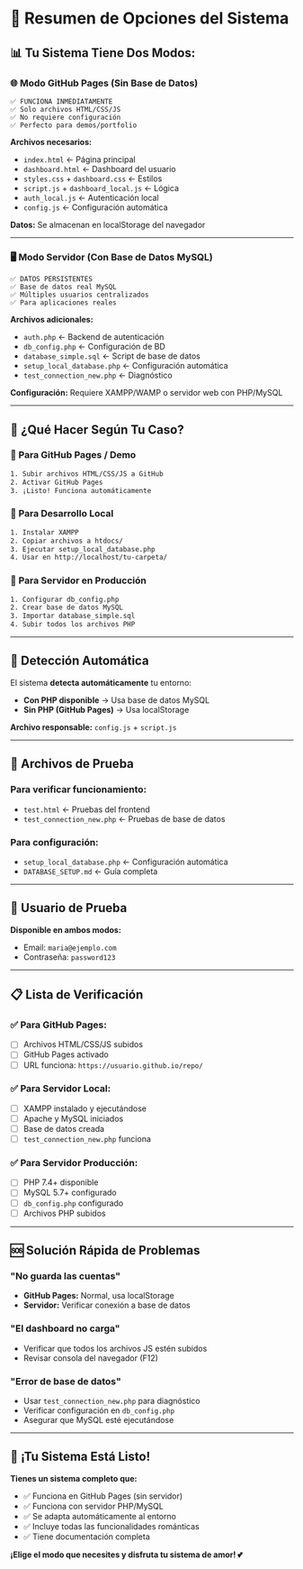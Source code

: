 # 🎯 Resumen de Opciones del Sistema

## 📊 Tu Sistema Tiene Dos Modos:

### 🌐 Modo GitHub Pages (Sin Base de Datos)
```
✅ FUNCIONA INMEDIATAMENTE
✅ Solo archivos HTML/CSS/JS
✅ No requiere configuración
✅ Perfecto para demos/portfolio
```

**Archivos necesarios:**
- `index.html` ← Página principal
- `dashboard.html` ← Dashboard del usuario
- `styles.css` + `dashboard.css` ← Estilos
- `script.js` + `dashboard_local.js` ← Lógica
- `auth_local.js` ← Autenticación local
- `config.js` ← Configuración automática

**Datos:** Se almacenan en localStorage del navegador

---

### 🖥️ Modo Servidor (Con Base de Datos MySQL)
```
✅ DATOS PERSISTENTES
✅ Base de datos real MySQL
✅ Múltiples usuarios centralizados
✅ Para aplicaciones reales
```

**Archivos adicionales:**
- `auth.php` ← Backend de autenticación
- `db_config.php` ← Configuración de BD
- `database_simple.sql` ← Script de base de datos
- `setup_local_database.php` ← Configuración automática
- `test_connection_new.php` ← Diagnóstico

**Configuración:** Requiere XAMPP/WAMP o servidor web con PHP/MySQL

---

## 🚀 ¿Qué Hacer Según Tu Caso?

### 🎯 Para GitHub Pages / Demo
```bash
1. Subir archivos HTML/CSS/JS a GitHub
2. Activar GitHub Pages
3. ¡Listo! Funciona automáticamente
```

### 🎯 Para Desarrollo Local
```bash
1. Instalar XAMPP
2. Copiar archivos a htdocs/
3. Ejecutar setup_local_database.php
4. Usar en http://localhost/tu-carpeta/
```

### 🎯 Para Servidor en Producción
```bash
1. Configurar db_config.php
2. Crear base de datos MySQL
3. Importar database_simple.sql
4. Subir todos los archivos PHP
```

---

## 🔄 Detección Automática

El sistema **detecta automáticamente** tu entorno:

- **Con PHP disponible** → Usa base de datos MySQL
- **Sin PHP (GitHub Pages)** → Usa localStorage

**Archivo responsable:** `config.js` + `script.js`

---

## 🧪 Archivos de Prueba

### Para verificar funcionamiento:
- `test.html` ← Pruebas del frontend
- `test_connection_new.php` ← Pruebas de base de datos

### Para configuración:
- `setup_local_database.php` ← Configuración automática
- `DATABASE_SETUP.md` ← Guía completa

---

## 👤 Usuario de Prueba

**Disponible en ambos modos:**
- Email: `maria@ejemplo.com`
- Contraseña: `password123`

---

## 📋 Lista de Verificación

### ✅ Para GitHub Pages:
- [ ] Archivos HTML/CSS/JS subidos
- [ ] GitHub Pages activado
- [ ] URL funciona: `https://usuario.github.io/repo/`

### ✅ Para Servidor Local:
- [ ] XAMPP instalado y ejecutándose
- [ ] Apache y MySQL iniciados
- [ ] Base de datos creada
- [ ] `test_connection_new.php` funciona

### ✅ Para Servidor Producción:
- [ ] PHP 7.4+ disponible
- [ ] MySQL 5.7+ configurado
- [ ] `db_config.php` configurado
- [ ] Archivos PHP subidos

---

## 🆘 Solución Rápida de Problemas

### "No guarda las cuentas"
- **GitHub Pages:** Normal, usa localStorage
- **Servidor:** Verificar conexión a base de datos

### "El dashboard no carga"
- Verificar que todos los archivos JS estén subidos
- Revisar consola del navegador (F12)

### "Error de base de datos"
- Usar `test_connection_new.php` para diagnóstico
- Verificar configuración en `db_config.php`
- Asegurar que MySQL esté ejecutándose

---

## 🎊 ¡Tu Sistema Está Listo!

**Tienes un sistema completo que:**
- ✅ Funciona en GitHub Pages (sin servidor)
- ✅ Funciona con servidor PHP/MySQL
- ✅ Se adapta automáticamente al entorno
- ✅ Incluye todas las funcionalidades románticas
- ✅ Tiene documentación completa

**¡Elige el modo que necesites y disfruta tu sistema de amor! 💕**
